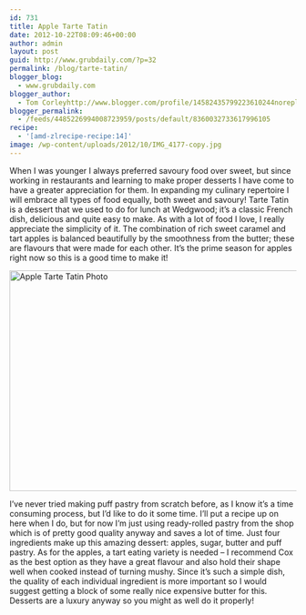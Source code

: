 ```yaml
---
id: 731
title: Apple Tarte Tatin
date: 2012-10-22T08:09:46+00:00
author: admin
layout: post
guid: http://www.grubdaily.com/?p=32
permalink: /blog/tarte-tatin/
blogger_blog:
  - www.grubdaily.com
blogger_author:
  - Tom Corleyhttp://www.blogger.com/profile/14582435799223610244noreply@blogger.com
blogger_permalink:
  - /feeds/4485226994008723959/posts/default/8360032733617996105
recipe:
  - '[amd-zlrecipe-recipe:14]'
image: /wp-content/uploads/2012/10/IMG_4177-copy.jpg
---
```

When I was younger I always preferred savoury food over sweet, but since working in restaurants and learning to make proper desserts I have come to have a greater appreciation for them. In expanding my culinary repertoire I will embrace all types of food equally, both sweet and savoury! Tarte Tatin is a dessert that we used to do for lunch at Wedgwood; it&#8217;s a classic French dish, delicious and quite easy to make. As with a lot of food I love, I really appreciate the simplicity of it. The combination of rich sweet caramel and tart apples is balanced beautifully by the smoothness from the butter; these are flavours that were made for each other. It&#8217;s the prime season for apples right now so this is a good time to make it!
  
[<img class="aligncenter size-large wp-image-408" title="Apple Tarte Tatin" src="http://www.grubdaily.com/wp-content/uploads/2012/10/IMG_4177-copy-1024x682.jpg" alt="Apple Tarte Tatin Photo" width="584" height="388" srcset="http://www.grubdaily.com/wp-content/uploads/2012/10/IMG_4177-copy-1024x682.jpg 1024w, http://www.grubdaily.com/wp-content/uploads/2012/10/IMG_4177-copy-300x200.jpg 300w" sizes="(max-width: 584px) 100vw, 584px" />](http://www.grubdaily.com/wp-content/uploads/2012/10/IMG_4177-copy.jpg)

I&#8217;ve never tried making puff pastry from scratch before, as I know it&#8217;s a time consuming process, but I&#8217;d like to do it some time. I&#8217;ll put a recipe up on here when I do, but for now I&#8217;m just using ready-rolled pastry from the shop which is of pretty good quality anyway and saves a lot of time. Just four ingredients make up this amazing dessert: apples, sugar, butter and puff pastry. As for the apples, a tart eating variety is needed &#8211; I recommend Cox as the best option as they have a great flavour and also hold their shape well when cooked instead of turning mushy. Since it&#8217;s such a simple dish, the quality of each individual ingredient is more important so I would suggest getting a block of some really nice expensive butter for this. Desserts are a luxury anyway so you might as well do it properly!